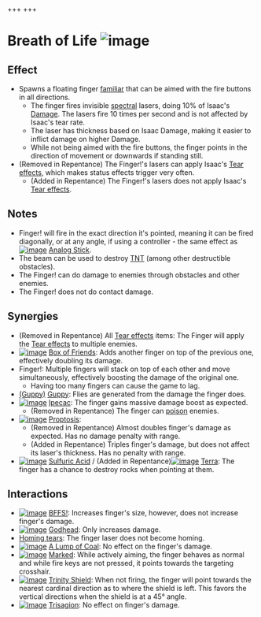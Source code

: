 +++
+++

 # Breath of Life ![image](/image/Breath_of_Life.png) 


Effect
--------


* Spawns a floating finger [familiar](/wiki/Familiar "Familiar") that can be aimed with the fire buttons in all directions.
	+ The finger fires invisible [spectral](/wiki/Spectral "Spectral") lasers, doing 10% of Isaac's [Damage](/wiki/Damage "Damage"). The lasers fire 10 times per second and is not affected by Isaac's tear rate.
	+ The laser has thickness based on Isaac Damage, making it easier to inflict damage on higher Damage.
	+ While not being aimed with the fire buttons, the finger points in the direction of movement or downwards if standing still.
* (Removed in Repentance) The Finger!'s lasers can apply Isaac's [Tear effects](/wiki/Tear_effects "Tear effects"), which makes status effects trigger very often.
	+ (Added in Repentance) The Finger!'s lasers does not apply Isaac's [Tear effects](/wiki/Tear_effects "Tear effects").


Notes
-------


* Finger! will fire in the exact direction it's pointed, meaning it can be fired diagonally, or at any angle, if using a controller - the same effect as [![image](/image/Analog_Stick.png)](/wiki/Analog_Stick "Analog Stick") [Analog Stick](/wiki/Analog_Stick "Analog Stick").
* The beam can be used to destroy [TNT](/wiki/TNT "TNT") (among other destructible obstacles).
* The Finger! can do damage to enemies through obstacles and other enemies.
* The Finger! does not do contact damage.


Synergies
-----------


* (Removed in Repentance) All [Tear effects](/wiki/Tear_effects "Tear effects") items: The Finger will apply the [Tear effects](/wiki/Tear_effects "Tear effects") to multiple enemies.
* [![image](/image/Box_of_Friends.png)](/wiki/Box_of_Friends "Box of Friends") [Box of Friends](/wiki/Box_of_Friends "Box of Friends"): Adds another finger on top of the previous one, effectively doubling its damage.
* Finger!: Multiple fingers will stack on top of each other and move simultaneously, effectively boosting the damage of the original one.
	+ Having too many fingers can cause the game to lag.
* [(Guppy)](/wiki/Guppy "Guppy") [Guppy](/wiki/Guppy "Guppy"): Flies are generated from the damage the finger does.
* [![image](/image/Ipecac.png)](/wiki/Ipecac "Ipecac") [Ipecac](/wiki/Ipecac "Ipecac"): The finger gains massive damage boost as expected.
	+ (Removed in Repentance) The finger can [poison](/wiki/Poison "Poison") enemies.
* [![image](/image/Proptosis.png)](/wiki/Proptosis "Proptosis") [Proptosis](/wiki/Proptosis "Proptosis"):
	+ (Removed in Repentance) Almost doubles finger's damage as expected. Has no damage penalty with range.
	+ (Added in Repentance) Triples finger's damage, but does not affect its laser's thickness. Has no penalty with range.
* [![image](/image/Sulfuric_Acid.png)](/wiki/Sulfuric_Acid "Sulfuric Acid") [Sulfuric Acid](/wiki/Sulfuric_Acid "Sulfuric Acid") / (Added in Repentance)[![image](/image/Terra.png)](/wiki/Terra "Terra") [Terra](/wiki/Terra "Terra"): The finger has a chance to destroy rocks when pointing at them.


Interactions
--------------


* [![image](/image/BFFS!.png)](/wiki/BFFS! "BFFS!") [BFFS!](/wiki/BFFS! "BFFS!"): Increases finger's size, however, does not increase finger's damage.
* [![image](/image/Godhead.png)](/wiki/Godhead "Godhead") [Godhead](/wiki/Godhead "Godhead"): Only increases damage.
* [Homing tears](/wiki/Homing_tears "Homing tears"): The finger laser does not become homing.
* [![image](/image/A_Lump_of_Coal.png)](/wiki/A_Lump_of_Coal "A Lump of Coal") [A Lump of Coal](/wiki/A_Lump_of_Coal "A Lump of Coal"): No effect on the finger's damage.
* [![image](/image/Marked.png)](/wiki/Marked "Marked") [Marked](/wiki/Marked "Marked"): While actively aiming, the finger behaves as normal and while fire keys are not pressed, it points towards the targeting crosshair.
* [![image](/image/Trinity_Shield.png)](/wiki/Trinity_Shield "Trinity Shield") [Trinity Shield](/wiki/Trinity_Shield "Trinity Shield"): When not firing, the finger will point towards the nearest cardinal direction as to where the shield is left. This favors the vertical directions when the shield is at a 45° angle.
* [![image](/image/Trisagion.png)](/wiki/Trisagion "Trisagion") [Trisagion](/wiki/Trisagion "Trisagion"): No effect on finger's damage.


